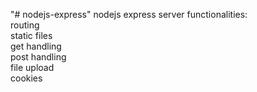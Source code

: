"# nodejs-express" 
nodejs express server functionalities:
<br/>
routing
<br/>
static files
<br/>
get handling
<br/>
post handling
<br/>
file upload
<br/>
cookies
<br/>

